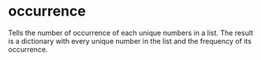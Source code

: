 # occurrence
Tells the number of occurrence of each unique numbers in a list. The result is a dictionary with every unique number in the list and the frequency of its occurrence.
